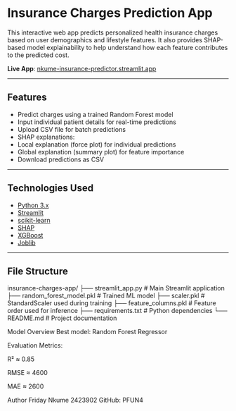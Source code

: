 #  Insurance Charges Prediction App

This interactive web app predicts personalized health insurance charges based on user demographics and lifestyle features. It also provides SHAP-based model explainability to help understand how each feature contributes to the predicted cost.

 **Live App**: [nkume-insurance-predictor.streamlit.app](https://nkume-insurance-predictor.streamlit.app)

---

##  Features

-  Predict charges using a trained Random Forest model
-  Input individual patient details for real-time predictions
-  Upload CSV file for batch predictions
-  SHAP explanations:
  -  Local explanation (force plot) for individual predictions
  -  Global explanation (summary plot) for feature importance
-  Download predictions as CSV

---

##  Technologies Used

- [Python 3.x](https://www.python.org/)
- [Streamlit](https://streamlit.io/)
- [scikit-learn](https://scikit-learn.org/)
- [SHAP](https://github.com/slundberg/shap)
- [XGBoost](https://xgboost.readthedocs.io/)
- [Joblib](https://joblib.readthedocs.io/)

---

## File Structure
 insurance-charges-app/
├── streamlit_app.py # Main Streamlit application
├── random_forest_model.pkl # Trained ML model
├── scaler.pkl # StandardScaler used during training
├── feature_columns.pkl # Feature order used for inference
├── requirements.txt # Python dependencies
└── README.md # Project documentation

Model Overview
Best model: Random Forest Regressor

Evaluation Metrics:

R² ≈ 0.85

RMSE ≈ 4600

MAE ≈ 2600

Author
Friday Nkume
2423902
GitHub: PFUN4
